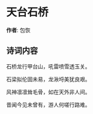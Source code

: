 # 天台石桥

**作者**: 包恢

## 诗词内容

石桥龙行甲台山，吼雷喷雪透玉关。

石梁拟伦固未易，龙湫埒美犹良艰。

风神凛凛耸毛骨，如在天外非人间。

昔闻今见未曾有，游人何嗟行路难。

